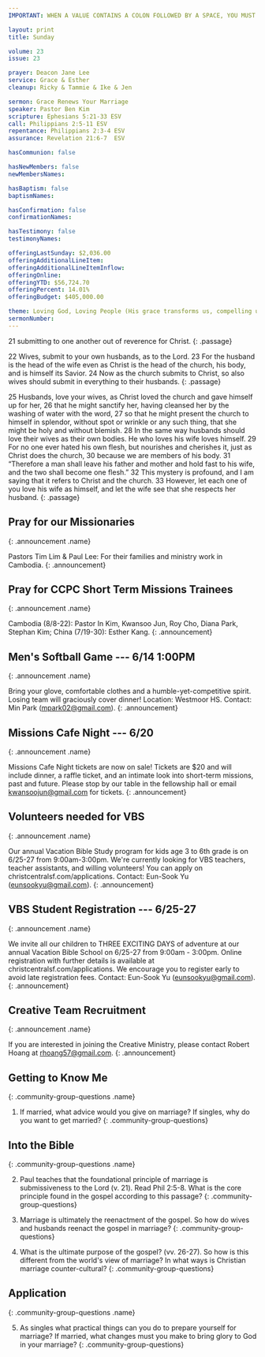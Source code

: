 ```yaml
---
IMPORTANT: WHEN A VALUE CONTAINS A COLON FOLLOWED BY A SPACE, YOU MUST USE &#58;

layout: print
title: Sunday

volume: 23
issue: 23

prayer: Deacon Jane Lee
service: Grace & Esther
cleanup: Ricky & Tammie & Ike & Jen

sermon: Grace Renews Your Marriage
speaker: Pastor Ben Kim
scripture: Ephesians 5:21-33 ESV
call: Philippians 2:5-11 ESV
repentance: Philippians 2:3-4 ESV
assurance: Revelation 21:6-7  ESV

hasCommunion: false

hasNewMembers: false
newMembersNames:

hasBaptism: false
baptismNames: 

hasConfirmation: false
confirmationNames: 

hasTestimony: false
testimonyNames:

offeringLastSunday: $2,036.00
offeringAdditionalLineItem: 
offeringAdditionalLineItemInflow: 
offeringOnline: 
offeringYTD: $56,724.70
offeringPercent: 14.01%  
offeringBudget: $405,000.00

theme: Loving God, Loving People (His grace transforms us, compelling us to love others)
sermonNumber: 
---
```


21 submitting to one another out of reverence for Christ.
{: .passage}

22 Wives, submit to your own husbands, as to the Lord. 23 For the husband is the head of the wife even as Christ is the head of the church, his body, and is himself its Savior. 24 Now as the church submits to Christ, so also wives should submit in everything to their husbands.
{: .passage}

25 Husbands, love your wives, as Christ loved the church and gave himself up for her, 26 that he might sanctify her, having cleansed her by the washing of water with the word, 27 so that he might present the church to himself in splendor, without spot or wrinkle or any such thing, that she might be holy and without blemish. 28 In the same way husbands should love their wives as their own bodies. He who loves his wife loves himself. 29 For no one ever hated his own flesh, but nourishes and cherishes it, just as Christ does the church, 30 because we are members of his body. 31 “Therefore a man shall leave his father and mother and hold fast to his wife, and the two shall become one flesh.” 32 This mystery is profound, and I am saying that it refers to Christ and the church. 33 However, let each one of you love his wife as himself, and let the wife see that she respects her husband.
{: .passage}



## Pray for our Missionaries
{: .announcement .name}

Pastors Tim Lim & Paul Lee: For their families and ministry work in Cambodia.
{: .announcement}

## Pray for CCPC Short Term Missions Trainees
{: .announcement .name}

Cambodia (8/8-22): Pastor In Kim, Kwansoo Jun, Roy Cho, Diana Park, Stephan Kim;
China (7/19-30): Esther Kang.
{: .announcement}

## Men's Softball Game --- 6/14 1:00PM
{: .announcement .name}

Bring your glove, comfortable clothes and a humble-yet-competitive spirit. Losing team will graciously cover dinner! Location: Westmoor HS. Contact: Min Park (mpark02@gmail.com).
{: .announcement}

## Missions Cafe Night --- 6/20
{: .announcement .name}

Missions Cafe Night tickets are now on sale! Tickets are $20 and will include dinner, a raffle ticket, and an intimate look into short-term missions, past and future. Please stop by our table in the fellowship hall or email kwansoojun@gmail.com for tickets. 
{: .announcement}

## Volunteers needed for VBS
{: .announcement .name}

Our annual Vacation Bible Study program for kids age 3 to 6th grade is on 6/25-27 from 9:00am-3:00pm. We're currently looking for VBS teachers, teacher assistants, and willing volunteers! You can apply on christcentralsf.com/applications. Contact: Eun-Sook Yu (eunsookyu@gmail.com).
{: .announcement}

## VBS Student Registration --- 6/25-27
{: .announcement .name}

We invite all our children to THREE EXCITING DAYS of adventure at our annual Vacation Bible School on 6/25-27 from 9:00am - 3:00pm. Online registration with further details is available at christcentralsf.com/applications. We encourage you to register early to avoid late registration fees. Contact: Eun-Sook Yu (eunsookyu@gmail.com).
{: .announcement}

## Creative Team Recruitment
{: .announcement .name}

If you are interested in joining the Creative Ministry, please contact Robert Hoang at rhoang57@gmail.com.
{: .announcement}





## Getting to Know Me
{: .community-group-questions .name}

1) If married, what advice would you give on marriage?  If singles, why do you want to get married?
{: .community-group-questions}

## Into the Bible
{: .community-group-questions .name}

2) Paul teaches that the foundational principle of marriage is submissiveness to the Lord (v. 21).  Read Phil 2:5-8.  What is the core principle found in the gospel according to this passage?
{: .community-group-questions}

3) Marriage is ultimately the reenactment of the gospel.  So how do wives and husbands reenact the gospel in marriage?
{: .community-group-questions}

4) What is the ultimate purpose of the gospel? (vv. 26-27).  So how is this different from the world's view of marriage?  In what ways is Christian marriage counter-cultural?
{: .community-group-questions}

## Application
{: .community-group-questions .name}

5) As singles what practical things can you do to prepare yourself for marriage?  If married, what changes must you make to bring glory to God in your marriage?
{: .community-group-questions}



 